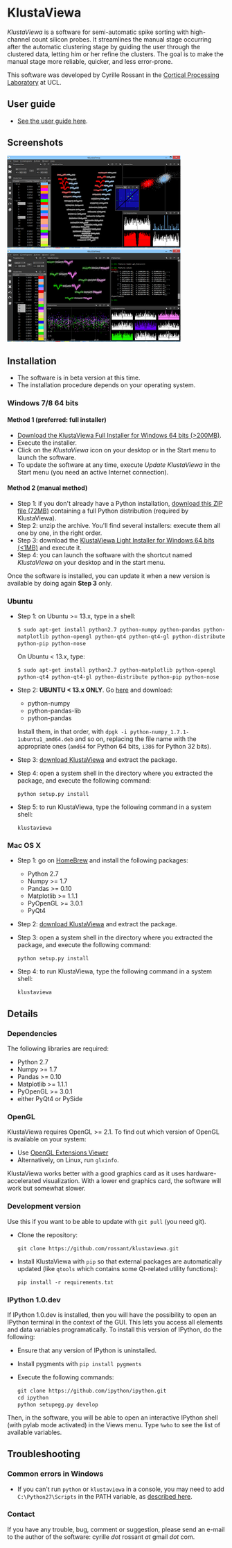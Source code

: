 KlustaViewa
===========

*KlustaViewa* is a software for semi-automatic spike sorting with high-channel count silicon probes. It streamlines the manual stage occurring after the automatic clustering stage by guiding the user through the clustered data, letting him or her refine the clusters. The goal is to make the manual stage more reliable, quicker, and less error-prone.

This software was developed by Cyrille Rossant in the [Cortical Processing Laboratory](http://www.ucl.ac.uk/cortexlab) at UCL.


User guide
----------

  * [See the user guide here](https://github.com/klusta-team/klustaviewa/blob/master/docs/manual.md).


Screenshots
-----------

[![Screenshot 1](images/thumbnails/img0.png)](images/img0.PNG)
[![Screenshot 2](images/thumbnails/img1.png)](images/img1.PNG)


Installation
------------

  * The software is in beta version at this time.
  * The installation procedure depends on your operating system.

### Windows 7/8 64 bits

#### Method 1 (preferred: full installer)

  * [Download the KlustaViewa Full Installer for Windows 64 bits (>200MB)](http://klustaviewa.rossant.net/klustaviewa-setup.exe).
  * Execute the installer.
  * Click on the *KlustaViewa* icon on your desktop or in the Start menu to launch the software.
  * To update the software at any time, execute *Update KlustaViewa* in the Start menu (you need an active Internet connection).
  
#### Method 2 (manual method)

  * Step 1: if you don't already have a Python installation, [download this ZIP file (72MB)](http://klustaviewa.rossant.net/klustaviewa-dependencies.zip) containing a full Python distribution (required by KlustaViewa).
  * Step 2: unzip the archive. You'll find several installers: execute them all one by one, in the right order.
  * Step 3: download the [KlustaViewa Light Installer for Windows 64 bits (<1MB)](http://klustaviewa.rossant.net/klustaviewa-0.1.0.dev.win-amd64-py2.7.exe) and execute it.
  * Step 4: you can launch the software with the shortcut named *KlustaViewa* on your desktop and in the start menu.

Once the software is installed, you can update it when a new version is available by doing again **Step 3** only.

### Ubuntu

  * Step 1: on Ubuntu >= 13.x, type in a shell:

        $ sudo apt-get install python2.7 python-numpy python-pandas python-matplotlib python-opengl python-qt4 python-qt4-gl python-distribute python-pip python-nose

    On Ubuntu < 13.x, type:

        $ sudo apt-get install python2.7 python-matplotlib python-opengl python-qt4 python-qt4-gl python-distribute python-pip python-nose
        
  * Step 2: **UBUNTU < 13.x ONLY**. Go [here](http://packages.ubuntu.com/raring/python/) and download:
  
      * python-numpy
      * python-pandas-lib
      * python-pandas
      
    Install them, in that order, with `dpgk -i python-numpy_1.7.1-1ubuntu1_amd64.deb` and so on, replacing the file name with the appropriate ones (`amd64` for Python 64 bits, `i386` for Python 32 bits).

  * Step 3: [download KlustaViewa](http://klustaviewa.rossant.net/klustaviewa-0.1.0.dev.zip) and extract the package.
  
  * Step 4: open a system shell in the directory where you extracted the package, and execute the following command:
  
        python setup.py install

  * Step 5: to run KlustaViewa, type the following command in a system shell:
  
        klustaviewa


### Mac OS X

  * Step 1: go on [HomeBrew](http://mxcl.github.io/homebrew/) and install the following packages:
  
      * Python 2.7
      * Numpy >= 1.7
      * Pandas >= 0.10
      * Matplotlib >= 1.1.1
      * PyOpenGL >= 3.0.1
      * PyQt4

  * Step 2: [download KlustaViewa](http://klustaviewa.rossant.net/klustaviewa-0.1.0.dev.zip) and extract the package.
  
  * Step 3: open a system shell in the directory where you extracted the package, and execute the following command:
  
        python setup.py install
  
  * Step 4: to run KlustaViewa, type the following command in a system shell:
  
        klustaviewa


Details
-------

### Dependencies
  
The following libraries are required:
  
  * Python 2.7
  * Numpy >= 1.7
  * Pandas >= 0.10
  * Matplotlib >= 1.1.1
  * PyOpenGL >= 3.0.1
  * either PyQt4 or PySide


### OpenGL
  
KlustaViewa requires OpenGL >= 2.1. To find out which version of OpenGL is available on your system:

  * Use [OpenGL Extensions Viewer](http://www.realtech-vr.com/glview/)
  * Alternatively, on Linux, run `glxinfo`.

KlustaViewa works better with a good graphics card as it uses hardware-accelerated visualization. With a lower end graphics card, the software will work but somewhat slower.


### Development version

Use this if you want to be able to update with `git pull` (you need git).

  * Clone the repository:
  
        git clone https://github.com/rossant/klustaviewa.git
  
  * Install KlustaViewa with `pip` so that external packages are automatically updated (like `qtools` which contains some Qt-related utility functions):
  
        pip install -r requirements.txt
        

### IPython 1.0.dev

If IPython 1.0.dev is installed, then you will have the possibility to open an IPython terminal in the context of the GUI. This lets you access all elements and data variables programatically. To install this version of IPython, do the following:

  * Ensure that any version of IPython is uninstalled.
  * Install pygments with `pip install pygments`
  * Execute the following commands:
  
        git clone https://github.com/ipython/ipython.git
        cd ipython
        python setupegg.py develop
  
Then, in the software, you will be able to open an interactive IPython shell (with pylab mode activated) in the Views menu. Type `%who` to see the list of available variables.

  
Troubleshooting
---------------

### Common errors in Windows

  * If you can't run `python` or `klustaviewa` in a console, you may need to add `C:\Python27\Scripts` in the PATH variable, as [described here](http://geekswithblogs.net/renso/archive/2009/10/21/how-to-set-the-windows-path-in-windows-7.aspx).


### Contact

If you have any trouble, bug, comment or suggestion, please send an e-mail to the author of the software: cyrille *dot* rossant *at* gmail *dot* com.


